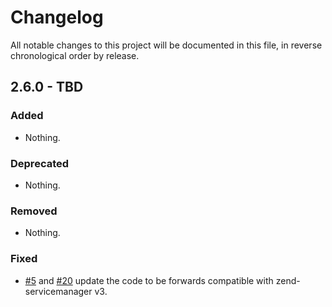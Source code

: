 # Changelog

All notable changes to this project will be documented in this file, in reverse chronological order by release.

## 2.6.0 - TBD

### Added

- Nothing.

### Deprecated

- Nothing.

### Removed

- Nothing.

### Fixed

- [#5](https://github.com/zendframework/zend-navigation/pull/5) and
  [#20](https://github.com/zendframework/zend-navigation/pull/20) update the
  code to be forwards compatible with zend-servicemanager v3.

